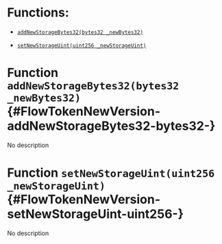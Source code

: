 # Functions:

- [`addNewStorageBytes32(bytes32 _newBytes32)`](#FlowTokenNewVersion-addNewStorageBytes32-bytes32-)

- [`setNewStorageUint(uint256 _newStorageUint)`](#FlowTokenNewVersion-setNewStorageUint-uint256-)

# Function `addNewStorageBytes32(bytes32 _newBytes32)` {#FlowTokenNewVersion-addNewStorageBytes32-bytes32-}

No description

# Function `setNewStorageUint(uint256 _newStorageUint)` {#FlowTokenNewVersion-setNewStorageUint-uint256-}

No description
